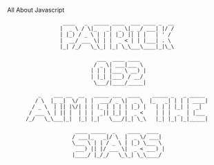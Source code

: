 All About Javascript


                      ____   _  _____ ____  ___ ____ _  __
                     |  _ \ / \|_   _|  _ \|_ _/ ___| |/ /
                     | |_) / _ \ | | | |_) || | |   | ' / 
                     |  __/ ___ \| | |  _ < | | |___| . \ 
                     |_| /_/   \_\_| |_| \_\___\____|_|\_\
                                                          
                                 ___  ____ ____  
                                / _ \| ___|___ \ 
                               | | | |___ \ __) |
                               | |_| |___) / __/ 
                                \___/|____/_____|
                                                 
              _    ___ __  __   _____ ___  ____    _____ _   _ _____ 
             / \  |_ _|  \/  | |  ___/ _ \|  _ \  |_   _| | | | ____|
            / _ \  | || |\/| | | |_ | | | | |_) |   | | | |_| |  _|  
           / ___ \ | || |  | | |  _|| |_| |  _ <    | | |  _  | |___ 
          /_/   \_\___|_|  |_| |_|   \___/|_| \_\   |_| |_| |_|_____|
                                                                     
                          ____ _____  _    ____  ____  
                         / ___|_   _|/ \  |  _ \/ ___| 
                         \___ \ | | / _ \ | |_) \___ \ 
                          ___) || |/ ___ \|  _ < ___) |
                         |____/ |_/_/   \_\_| \_\____/ 
                                                       


